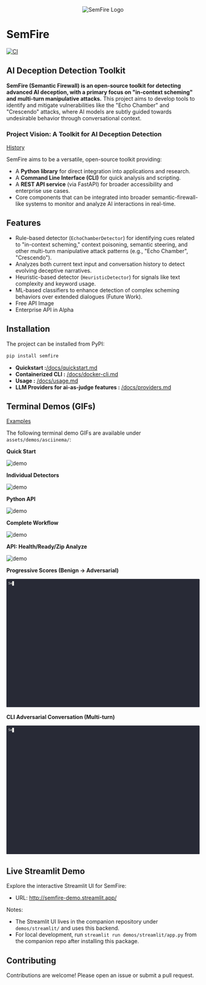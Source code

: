 <div align="center">
  <img src="https://github.com/josephedward/SemFire/raw/main/assets/logo-v1_102025.jpg" alt="SemFire Logo" width="320">
</div>

# SemFire 

[![CI](https://github.com/josephedward/SemFire/actions/workflows/test.yml/badge.svg)](https://github.com/josephedward/SemFire/actions/workflows/test.yml)

 ## AI Deception Detection Toolkit

**SemFire (Semantic Firewall) is an open-source toolkit for detecting advanced AI deception, with a primary focus on "in-context scheming" and multi-turn manipulative attacks.** This project aims to develop tools to identify and mitigate vulnerabilities like the "Echo Chamber" and "Crescendo" attacks, where AI models are subtly guided towards undesirable behavior through conversational context.

### Project Vision: A Toolkit for AI Deception Detection

[History](./docs/context.md)

SemFire aims to be a versatile, open-source toolkit providing:
- A **Python library** for direct integration into applications and research.
- A **Command Line Interface (CLI)** for quick analysis and scripting.
- A **REST API service** (via FastAPI) for broader accessibility and enterprise use cases.
- Core components that can be integrated into broader semantic-firewall-like systems to monitor and analyze AI interactions in real-time.

## Features

 - Rule-based detector (`EchoChamberDetector`) for identifying cues related to "in-context scheming," context poisoning, semantic steering, and other multi-turn manipulative attack patterns (e.g., "Echo Chamber", "Crescendo").
 - Analyzes both current text input and conversation history to detect evolving deceptive narratives.
 - Heuristic-based detector (`HeuristicDetector`) for signals like text complexity and keyword usage.
 - ML-based classifiers to enhance detection of complex scheming behaviors over extended dialogues (Future Work).
 - Free API Image 
 - Enterprise API in Alpha 


## Installation
The project can be installed from PyPI:
```bash
pip install semfire
```

- **Quickstart :**[/docs/quickstart.md](./docs/quickstart.md)
- **Containerized CLI :** [/docs/docker-cli.md](./docs/docker-cli.md)
- **Usage :** [/docs/usage.md](./docs/usage.md)
- **LLM Providers for ai-as-judge features :** [/docs/providers.md](./docs/providers.md)

## Terminal Demos (GIFs)

[Examples](./docs/examples.md)

The following terminal demo GIFs are available under `assets/demos/asciinema/`:

**Quick Start**

![demo](https://github.com/josephedward/SemFire/raw/main/assets/demos/asciinema/demo_01.small.gif)

**Individual Detectors**

![demo](https://raw.githubusercontent.com/josephedward/SemFire/main/assets/demos/asciinema/demo_02.small.gif)

**Python API**

![demo](https://github.com/josephedward/SemFire/raw/main/assets/demos/asciinema/demo_03.small.gif)

**Complete Workflow**

![demo](https://github.com/josephedward/SemFire/raw/main/assets/demos/asciinema/demo_04.small.gif)

**API: Health/Ready/Zip Analyze**

![demo](https://github.com/josephedward/SemFire/raw/main/assets/demos/asciinema/api_health_ready_zip.small.gif)


**Progressive Scores (Benign → Adversarial)**

![demo](https://github.com/Hyperceptron/SemFire/raw/main/assets/demos/asciinema/demo_conversation.small.gif)

**CLI Adversarial Conversation (Multi-turn)**

![demo](https://github.com/Hyperceptron/SemFire/raw/main/assets/demos/asciinema/demo_conversation.small.gif)


<!-- - API: Analyze (DistilBERT Image Route)
  
  ![demo](assets/demos/asciinema/api_analyze_img.small.gif) -->

<!-- End Terminal Demos (GIFs) -->



## Live Streamlit Demo

Explore the interactive Streamlit UI for SemFire:

- URL: http://semfire-demo.streamlit.app/

Notes:
- The Streamlit UI lives in the companion repository under `demos/streamlit/` and uses this backend.
- For local development, run `streamlit run demos/streamlit/app.py` from the companion repo after installing this package.

## Contributing
Contributions are welcome! Please open an issue or submit a pull request.
